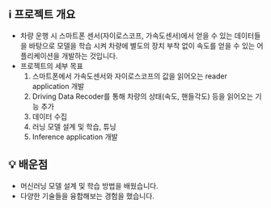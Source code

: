 ## ℹ️ 프로젝트 개요

- 차량 운행 시 스마트폰 센서(자이로스코프, 가속도센서)에서 얻을 수 있는 데이터들을 바탕으로 모델을 학습 시켜 차량에 별도의 장치 부착 없이 속도를 얻을 수 있는 어플리케이션을 개발하는 것입니다.
- 프로젝트의 세부 목표
    1. 스마트폰에서 가속도센서와 자이로스코프의 값을 읽어오는 reader application 개발
    2. Driving Data Recoder를 통해 차량의 상태(속도, 핸들각도) 등을 읽어오는 기능 추가
    3. 데이터 수집
    4. 러닝 모델 설계 및 학습, 튜닝
    5. Inference application 개발

## 💡 배운점

- 머신러닝 모델 설계 및 학습 방법을 배웠습니다.
- 다양한 기술들을 융합해보는 경험을 했습니다.
